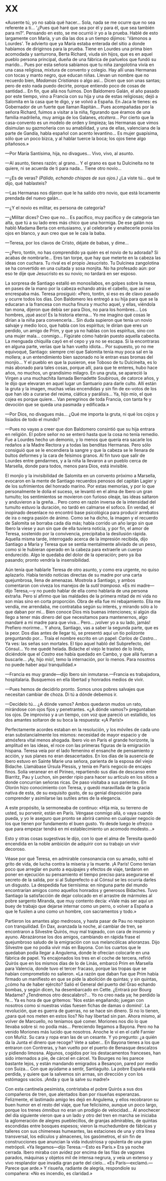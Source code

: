 # XX

«Ausente tú, yo no sabía qué hacer... Sola, nada se me ocurre que no sea
referente a ti... '¿Pues qué haré que sea por él y para él, que sea también
para mí?'. Pensando en esto, se me ocurrió ir yo a la prueba. Hablé de esto
largamente con María, y un día las dos a un tiempo dijimos: 'Vámonos
a Lourdes'. Te advierto que ya María estaba enterada del sitio a donde habíamos
de dirigirnos para la prueba. Tiene en Lourdes una prima bien acomodada
y santurrona, Berta Richard, viuda sin hijos, que es en aquel pueblo persona
principal, dueña de una fábrica de pañuelos que fundó su marido... Pues por
esta señora sabíamos que tu niña zangolotina vivía en una casa religiosa,
mixtura de convento y colegio. Hay allí unas Hermanas con tocas y manto negro,
que educan niñas. Llevan un nombre que no recuerdo bien, *Madamas Cristianas*
o algo así... Dicen que son unas santas; pero de esto nada puedo decirte,
porque entiendo poco de cosas de santidad... En fin, que allá nos fuimos. Don
Baldomero Galán, el año pasado por este tiempo, vino a Francia con su hija
y una de estas religiosas; dejó a Salomita en la casa que te digo, y se volvió
a España. En Jaca le tienes: es Gobernador de un fuerte que llaman Rapitán...
Pues acompañadas por la señora Richard, fuimos a visitar a la niña, figurando
que éramos de una familia madrileña, muy amiga de los Galanes, *etcétera*...
Por cierto que la casa-convento es un modelo de orden y limpieza; las Hermanas
que vimos disimulan su gazmoñería con su amabilidad, y una de ellas, valenciana
de la parte de Gandía, habla español con acento levantino... Es mujer
guapísima, sólo que un poco bizca, y al hablar tuerce la boca; los ojos tiene
algo pitañosos.»

—Por María Santísima, hija, no divagues... Vivo, vivo, al asunto.

—Al asunto, tienes razón; al grano... Y el grano es que tu Dulcineíta no te
quiere, ni se acuerda de ti para nada... Tiene otro novio...

—¿Es de veras? *(Pálido, echando chispas de sus ojos.)* ¿La viste tú... qué te
dijo, qué hablasteis?

—Las Hermanas nos dijeron que le ha salido otro novio, que está locamente
prendada del nuevo galán...

—¿Y el novio es militar, es persona de categoría? 

—¿Militar dices? Creo que no... Es pacífico, muy pacífico y de categoría tan
alta, que tú a su lado eres más chico que una hormiga. De ese galán nos habló
Madama Berta con entusiasmo, y al celebrarle y enaltecerle ponía los ojos en
blanco, y aun creo que se le caía la baba.

—Teresa, por los clavos de Cristo, déjate de babas, y dime...

—¿Pero, tontín, no has comprendido ya quién es el novio de tu adorada? Si
acabas de nombrarle... Eres tan torpe, que hay que meterte en la cabeza las
ideas con cuchara. Tu rival es el propio Jesucristo. Tu Dulcinea zangolotina se
ha convertido en una cuitada y sosa monjita. No ha profesado aún: por eso te
dije que Jesucristo es su novio; no tardará en ser esposo.

La sorpresa de Santiago estalló en monosílabos, en golpes sobre la mesa, en
pases de la mano por la cabeza echando atrás el cabello, que así se encrespaba
más. Teresa prosiguió: «Pero, tontín, si eso es de clavo pasado y ocurre todos
los días. Don Baldomero les entregó a su hija para que se la educaran a la
francesa con mucha finura y mucho aquel, y ellas, viéndola tan mona, dijeron
que debía ser para Dios, no para los hombres... Los hombres, ¡qué asco! Es la
historia eterna... Yo me imagino qué cosas le dirían a la niña para
convencerla... Sin duda supieron que tenía un novio salvaje y medio loco, que
habla con los espíritus; le dirían que eres un perdido, un amigo de Prim, y que
ya no hablas con los espíritus, sino con una mujer mala... conmigo... Figúrate
cómo habrán puesto aquella cabecita. La menguada chiquilla cayó en el cepo y ya
no se escapa. Si la encontraras en alguna parte, verías que la han vuelto
idiota... Por supuesto, yo no me equivoqué, Santiago: siempre creí que Salomita
tenía muy poca sal en la mollera; a un entendimiento bien sazonado no le entran
esas bromas del monjío... Y el pueblo en que la pusieron, ese Toboso de tu
Dulcineíta, es lo más abonado para tales cosas, porque allí, para que te
enteres, hubo hace años, no muchos, un grandísimo milagro. En una gruta, se
apareció la Virgen a una muchachita llamada Bernadette Soubirous, de catorce
años, y le dijo que elevaran en aquel lugar un Santuario para darle culto. Allí
están la gruta y la imagen, muchas velas encendidas y sin fin de ex-votos de
los que han ido a curarse del reúma, ciática y parálisis... Ya, hijo mío, el
que cojea es porque quiere... Van peregrinos de toda Francia, con tanta fe
y devoción que se queda una pasmada y edificada.»

—Por Dios, no divagues más... ¿Qué me importa la gruta, ni qué los cojos
y lisiados de todo el mundo?

—Pues no vayas a creer que don Baldomero consintió que su hija entrara en
religión. El pobre señor no se enteró hasta que la cosa no tenía remedio. Fue
a Lourdes hecho un demonio, y lo menos que quería era sacarle los redaños a la
Madre Rectora y a todas las benditas Hermanas.  Pero sólo consiguió que se le
encendiera la sangre y que la cabeza se le llenara de bultos deformes y la cara
de feísimos granos. Al fin tuvo que salir de Lourdes entre gendarmes, y a la
niña la llevaron a un pueblo cerca de Marsella, donde para todos, menos para
Dios, está invisible.

El monjío y la invisibilidad de Salomita en un convento próximo a Marsella,
evocaron en la mente de Santiago recuerdos penosos del capitán Lagier y de los
sufrimientos del honrado marino. Por estas memorias, y por lo que personalmente
le dolía el suceso, se levantó en el alma de Ibero un gran tumulto; los
sentimientos se movieron con furioso oleaje, las ideas saltaron y anduvieron
a la greña... Pero como en razón inversa de la intensidad del tumulto estuvo la
duración, no tardó en calmarse el sofoco.  En verdad, el inopinado desenlace no
encontró base psicológica para producir arrebatos de ira o negra pasión de
ánimo. Como se ha dicho, la imagen y el recuerdo de Salomita se borraba cada
día más; había corrido un año largo sin que Ibero la viese y aun sin que de
ella tuviera noticia, y por fin, el amor de Teresa, sostenido por la
convivencia, precipitaba la desilusión rápida. Aquella misma tarde, interrogado
acerca de la impresión recibida, dijo Santiago a María y Teresa que se sentía
mentalmente aliviado de un peso, como si le hubieran operado en la cabeza para
extraerle un cuerpo endurecido. Algo le quedaba del dolor de la operación; pero
ya iba pasando; pronto vendría la insensibilidad.

Aún tenía que hablarle Teresa de otro asunto, y como era urgente, no quiso
aplazarlo. Había tenido noticias directas de su madre por una carta
quejumbrosa, llena de amenazas. Mostrola a Santiago, y ambos comentaron con
viveza los manejos de la *sutil tramposa*. «Es mi madre—dijo Teresa,—y no puedo
hablar de ella como hablaría de una persona extraña. Pero sí afirmo que las
maldades de la primera mitad de mi vida no son mías sino en corta proporción.
Obra de ella fue mi rebajamiento. Ella me vendía, me arrendaba, me contrataba
según su interés, y mirando sólo a lo que daban por mí... Bien conoce Dios mis
buenas intenciones; si algún día llego a tener más dinero del que necesitamos
para mantenernos, algo mandaré a mi madre para que viva... Pero... ¡volver yo
a su lado, jamás! Prefiero morirme... Y ahora, Santiago, vas a saber la segunda
parte, que es la peor. Dos días antes de llegar tú, se presentó aquí un tío
polizonte preguntando por... Traía el nombre escrito en un papel: *Carlos de
Castro*... Ya ves: las señas son mortales. El tipo aquel habló del Subprefecto,
del Cónsul... Yo me quedé helada. Bidache el viejo le trasteó de lo lindo,
diciéndole que el *Castro* ese había quedado en Cambo, y que allá fueran
a buscarle... ¡Ay, hijo mío!, temo la internación, por lo menos. Para nosotros
no puede haber aquí tranquilidad.»

—Francia es muy grande—dijo Ibero sin inmutarse.—Francia es trabajadora,
hospitalaria. Busquemos en ella libertad y honrados medios de vivir.

—Pues hemos de decidirlo pronto. Somos unos pobres salvajes que necesitan
cambiar de choza. Di tú a dónde debemos ir.

—Decídelo tú... ¿A dónde vamos?  Ambos quedaron mudos un rato, mirándose con
ojos fijos y penetrantes. «¿A dónde vamos?» preguntaban los ojos. De improviso
y a un tiempo, con voz que pareció un estallido, los dos amantes soltaron de su
boca la respuesta: «¡A París!»

Perfectamente acordes estaban en la resolución, y los móviles de cada uno eran
substancialmente los mismos: necesidad de mayor espacio y de atmósfera vital
menos ahogada. Ibero vio en París el grande horizonte, la amplitud en las
ideas, el roce con las primeras figuras de la emigración hispana. Teresa veía
por el lado femenino el ensanche de pensamiento y acción, y sus planes no eran
desacertados. En los días de la ausencia de Ibero estuvo en Sainte Marie una
señora, parienta de la esposa del viejo Bidache. Llamábase Úrsula Plessis,
y tenía en París negocio de encajes finos. Solía veranear en el Pirineo,
repartiendo sus días de descanso entre Biarritz, Pau y Luchon, sin perder ripio
para hacer su artículo en los sitios a donde concurrían señoras ricas. De paso
visitaba a sus parientes. En Olorón hizo conocimiento con Teresa, y quedó
maravillada de la gracia nativa de esta, de su exquisito gusto, de su genial
disposición para comprender y asimilarse las sutiles artes de la elegancia.

A este propósito, la sermoneaba de continuo: «Hija mía, su terreno de usted, su
porvenir, están en París. Véngase conmigo allá, o vaya cuando pueda, y yo le
aseguro que pronto se abrirá camino en cualquier negocio de los que tienen por
fundamento el buen gusto. Yo desde luego le ofrezco que para empezar tendrá en
mi establecimiento un acomodo modesto...»

Esto y otras cosas sugestivas le dijo, con lo que el alma de Teresita quedó
encendida en la noble ambición de adquirir con su trabajo un vivir decoroso.

Véase por qué Teresa, en admirable consonancia con su amado, soltó el grito de
vida, de lucha contra la miseria y la muerte. ¡A París! Como tenían poco que
arreglar en punto a equipajes y efectos de viaje, tardaron en poner en
ejecución su pensamiento el tiempo preciso para asegurarse el secreto de la
salida, por si al Subprefecto o al Cónsul se les ocurría darles un disgusto. La
despedida fue tiernísima: en ninguna parte del mundo encontrarían amigos como
aquellos honrados y generosos Bidaches. Tuvo Santiago la satisfacción de dejar
colocado en el arrastre de mármoles al pobre sargento Miranda, que muy contento
decía: «Vale más ser aquí un buey de trabajo que dejarse internar como un
perro, o volver a España a que le fusilen a uno como un hombre, con sacramentos
y todo.»

Partieron los amantes algo medrosos, y hasta pasar de Pau no respiraron con
tranquilidad. En Dax, avanzada la noche, al cambiar de tren, se encontraron
a Silvestre Quirós, muy mal trajeado, con cara de insomnio y ayuno. Abrazáronse
los dos amigos, cambiando en rápida frase el quejumbroso saludo de la
emigración con sus melancólicas añoranzas. Dijo Silvestre que no podía vivir
más en Bayona. Con los cuartos que le quedaban podía llegar a Angulema, donde
le ofrecían colocarle en una fábrica de papel. Ya encajonados los tres en el
coche de tercera, refirió Quirós que en los mismos días de lo de Linás, embarcó
Prim en Marsella para Valencia, donde tuvo el tercer fracaso, porque las tropas
que se habían comprometido no salieron. «La razón que daban fue que Prim había
firmado un manifiesto en que se pide la abolición de quintas; y sin quintas,
¿cómo ha de haber ejército? Salió el General del puerto del Grao echando
bombas, y según dicen, ha desembarcado en Cette. ¿Entrará por Bourg Madame?
¿Tendremos otro descalabro?... Yo no creo nada ya; he perdido la fe... Ya es
hora de que gritemos: 'Nos están engañando; juegan con nosotros como si
nuestras vidas fuesen fichas de damas o dominó'. La revolución, que es guerra
de guerras, no se hace sin dinero. Si no lo tienen, ¿para qué nos meten en
estos líos? No hay libertad sin pan. Ahora mismo, al volver de Marcuello, no
teníamos qué comer. Moriones nos dio lo que llevaba sobre sí: no podía más...
Pereciendo llegamos a Bayona. Pero no ha venido Moriones más lucido que
nosotros. Anoche le vi en el café Farnier con Muñiz. Su cara y ropa eran las de
un cesante. Y yo pregunto: ¿a quién da la Junta el dinero que recoge? Vete
a saber... En Bayona tienes a los que entraron con Contreras, y han vuelto por
el puerto de Benasque descalzos y pidiendo limosna. Algunos, cogidos por los
destacamentos franceses, han sido internados a pie, de cárcel en cárcel. Ya
Bourges no les parece bastante lejos, y están mandando emigrados a Besançon,
pared por medio con Suiza... Con que ayúdame a sentir, Santiaguito. La pobre
España está perdida, y quiere que la salvemos sin armas, sin dirección y con
los estómagos vacíos. ¡Anda y que la salve su madre!»

Con esta cantinela pesimista, contristaba el pobre Quirós a sus dos compañeros
de tren, que alentados iban por risueñas esperanzas. Felizmente, el lastimado
amigo les dejó en Angulema, y ellos recobraron su buen humor en el resto del
viaje, que fue felicísimo, aunque un poco largo, porque los trenes *ómnibus* no
eran un prodigio de velocidad... Al anochecer del día siguiente vieron que a un
lado y otro del tren en marcha se iniciaba la aglomeración de alegres
pueblecillos, de granjas admirables, de quintas escondidas entre bosques
espesos; vieron la muchedumbre de fábricas y talleres con sus chimeneas
humeantes, las estaciones de una y otra línea transversal, los edículos
y almacenes, los gasómetros, el sin fin de construcciones que anuncian la vida
industriosa y opulenta de una gran metrópoli. «Ya llegamos—dijo Teresa.—Esto es
París.» Era ya noche cerrada. Ibero miraba con avidez por encima de las filas
de vagones parados, máquinas y objetos mil de intensa negrura, y veía un
extenso y vivo resplandor que invadía gran parte del cielo... «Es
París—exclamó.—Parece que arde.» Y risueña, radiante de alegría, respondiole su
compañera: «No es incendio, es claridad.»
